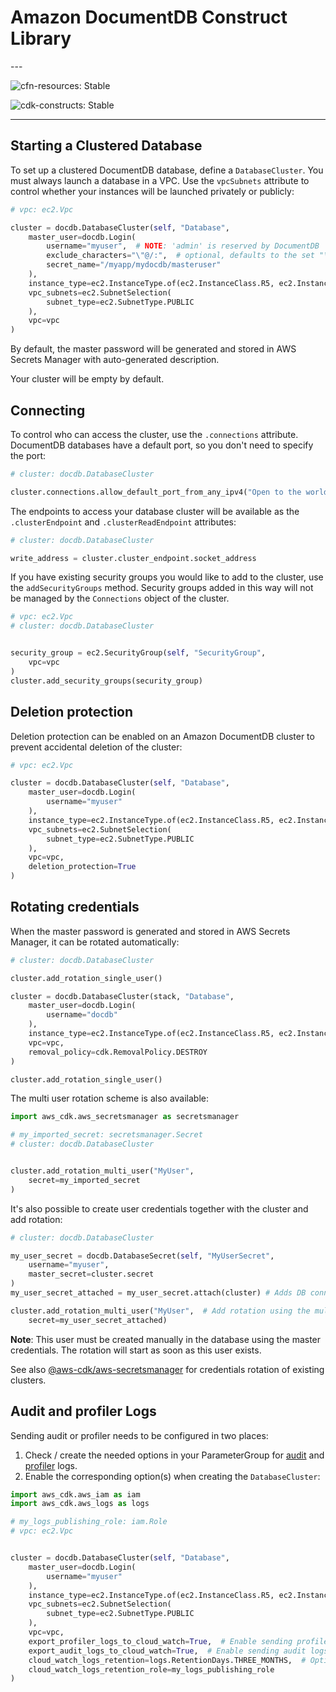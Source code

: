 # Amazon DocumentDB Construct Library

<!--BEGIN STABILITY BANNER-->---


![cfn-resources: Stable](https://img.shields.io/badge/cfn--resources-stable-success.svg?style=for-the-badge)

![cdk-constructs: Stable](https://img.shields.io/badge/cdk--constructs-stable-success.svg?style=for-the-badge)

---
<!--END STABILITY BANNER-->

## Starting a Clustered Database

To set up a clustered DocumentDB database, define a `DatabaseCluster`. You must
always launch a database in a VPC. Use the `vpcSubnets` attribute to control whether
your instances will be launched privately or publicly:

```python
# vpc: ec2.Vpc

cluster = docdb.DatabaseCluster(self, "Database",
    master_user=docdb.Login(
        username="myuser",  # NOTE: 'admin' is reserved by DocumentDB
        exclude_characters="\"@/:",  # optional, defaults to the set "\"@/" and is also used for eventually created rotations
        secret_name="/myapp/mydocdb/masteruser"
    ),
    instance_type=ec2.InstanceType.of(ec2.InstanceClass.R5, ec2.InstanceSize.LARGE),
    vpc_subnets=ec2.SubnetSelection(
        subnet_type=ec2.SubnetType.PUBLIC
    ),
    vpc=vpc
)
```

By default, the master password will be generated and stored in AWS Secrets Manager with auto-generated description.

Your cluster will be empty by default.

## Connecting

To control who can access the cluster, use the `.connections` attribute. DocumentDB databases have a default port, so
you don't need to specify the port:

```python
# cluster: docdb.DatabaseCluster

cluster.connections.allow_default_port_from_any_ipv4("Open to the world")
```

The endpoints to access your database cluster will be available as the `.clusterEndpoint` and `.clusterReadEndpoint`
attributes:

```python
# cluster: docdb.DatabaseCluster

write_address = cluster.cluster_endpoint.socket_address
```

If you have existing security groups you would like to add to the cluster, use the `addSecurityGroups` method. Security
groups added in this way will not be managed by the `Connections` object of the cluster.

```python
# vpc: ec2.Vpc
# cluster: docdb.DatabaseCluster


security_group = ec2.SecurityGroup(self, "SecurityGroup",
    vpc=vpc
)
cluster.add_security_groups(security_group)
```

## Deletion protection

Deletion protection can be enabled on an Amazon DocumentDB cluster to prevent accidental deletion of the cluster:

```python
# vpc: ec2.Vpc

cluster = docdb.DatabaseCluster(self, "Database",
    master_user=docdb.Login(
        username="myuser"
    ),
    instance_type=ec2.InstanceType.of(ec2.InstanceClass.R5, ec2.InstanceSize.LARGE),
    vpc_subnets=ec2.SubnetSelection(
        subnet_type=ec2.SubnetType.PUBLIC
    ),
    vpc=vpc,
    deletion_protection=True
)
```

## Rotating credentials

When the master password is generated and stored in AWS Secrets Manager, it can be rotated automatically:

```python
# cluster: docdb.DatabaseCluster

cluster.add_rotation_single_user()
```

```python
cluster = docdb.DatabaseCluster(stack, "Database",
    master_user=docdb.Login(
        username="docdb"
    ),
    instance_type=ec2.InstanceType.of(ec2.InstanceClass.R5, ec2.InstanceSize.LARGE),
    vpc=vpc,
    removal_policy=cdk.RemovalPolicy.DESTROY
)

cluster.add_rotation_single_user()
```

The multi user rotation scheme is also available:

```python
import aws_cdk.aws_secretsmanager as secretsmanager

# my_imported_secret: secretsmanager.Secret
# cluster: docdb.DatabaseCluster


cluster.add_rotation_multi_user("MyUser",
    secret=my_imported_secret
)
```

It's also possible to create user credentials together with the cluster and add rotation:

```python
# cluster: docdb.DatabaseCluster

my_user_secret = docdb.DatabaseSecret(self, "MyUserSecret",
    username="myuser",
    master_secret=cluster.secret
)
my_user_secret_attached = my_user_secret.attach(cluster) # Adds DB connections information in the secret

cluster.add_rotation_multi_user("MyUser",  # Add rotation using the multi user scheme
    secret=my_user_secret_attached)
```

**Note**: This user must be created manually in the database using the master credentials.
The rotation will start as soon as this user exists.

See also [@aws-cdk/aws-secretsmanager](https://github.com/aws/aws-cdk/blob/master/packages/%40aws-cdk/aws-secretsmanager/README.md) for credentials rotation of existing clusters.

## Audit and profiler Logs

Sending audit or profiler needs to be configured in two places:

1. Check / create the needed options in your ParameterGroup for [audit](https://docs.aws.amazon.com/documentdb/latest/developerguide/event-auditing.html#event-auditing-enabling-auditing) and
   [profiler](https://docs.aws.amazon.com/documentdb/latest/developerguide/profiling.html#profiling.enable-profiling) logs.
2. Enable the corresponding option(s) when creating the `DatabaseCluster`:

```python
import aws_cdk.aws_iam as iam
import aws_cdk.aws_logs as logs

# my_logs_publishing_role: iam.Role
# vpc: ec2.Vpc


cluster = docdb.DatabaseCluster(self, "Database",
    master_user=docdb.Login(
        username="myuser"
    ),
    instance_type=ec2.InstanceType.of(ec2.InstanceClass.R5, ec2.InstanceSize.LARGE),
    vpc_subnets=ec2.SubnetSelection(
        subnet_type=ec2.SubnetType.PUBLIC
    ),
    vpc=vpc,
    export_profiler_logs_to_cloud_watch=True,  # Enable sending profiler logs
    export_audit_logs_to_cloud_watch=True,  # Enable sending audit logs
    cloud_watch_logs_retention=logs.RetentionDays.THREE_MONTHS,  # Optional - default is to never expire logs
    cloud_watch_logs_retention_role=my_logs_publishing_role
)
```
